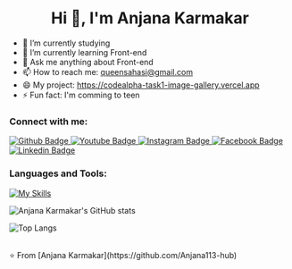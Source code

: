  <h1 align="center">Hi 👋, I'm Anjana Karmakar</h1>

- 🔭 I’m currently studying
- 🌱 I’m currently learning Front-end
- 💬 Ask me anything about Front-end 
- 📫 How to reach me: queensahasi@gmail.com
- 😄 My project: https://codealpha-task1-image-gallery.vercel.app
- ⚡ Fun fact: I'm comming to teen
  
### Connect with me:
<div id="badges">
  <a href="https://github.com/Anjana113-hub">
    <img src="https://img.shields.io/badge/Github-white?style=for-the-badge&logo=Github&logoColor=black" alt="Github Badge"/>
  </a>
  <a href="https://www.youtube.com/@coolmind0124?si=72N485-Zwn-o8F1z">
    <img src="https://img.shields.io/badge/YouTube-red?style=for-the-badge&logo=youtube&logoColor=white" alt="Youtube Badge"/>
  </a>
   <a href="https://www.instagram.com/anjanakarmakar7/?hl=en">
    <img src="https://img.shields.io/badge/Instagram-purple?style=for-the-badge&logo=instagram&logoColor=white" alt="Instagram Badge"/>
  </a>
   <a href="https://m.facebook.com/anjana.karmakar.50999/">
    <img src="https://img.shields.io/badge/Facebook-green?style=for-the-badge&logo=facebook&logoColor=white" alt="Facebook Badge"/>
  </a>
   <a href="https://www.linkedin.com/in/anjana-karmakar">
    <img src="https://img.shields.io/badge/Linkedin-blue?style=for-the-badge&logo=linkedin&logoColor=white" alt="Linkedin Badge"/>
  </a>
</div>

### Languages and Tools:
[![My Skills](https://skillicons.dev/icons?i=flutter,dart,firebase,github,git,postman,figma,xd&perline=5)](https://skillicons.dev)

![Anjana Karmakar's GitHub stats](https://github-readme-stats.vercel.app/api?username=Anjana113-hub&show_icons=true&theme=dark)

![Top Langs](https://github-readme-stats.vercel.app/api/top-langs/?username=Anjana113-hub&theme=dark)


<br>
⭐️ From [Anjana Karmakar](https://github.com/Anjana113-hub)
